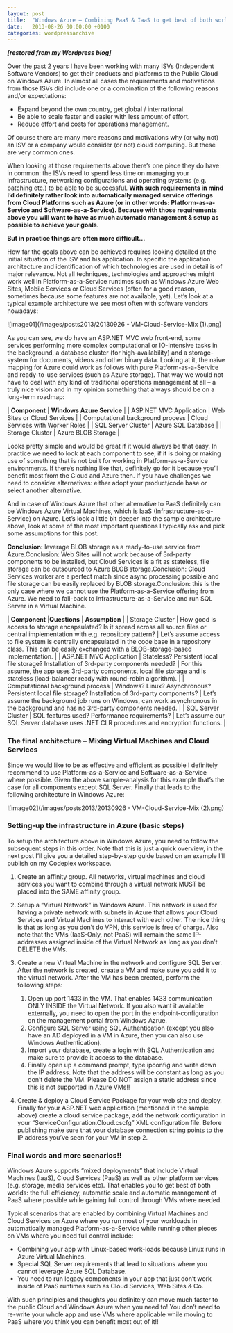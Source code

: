 ```yaml
---
layout: post
title:  "Windows Azure – Combining PaaS & IaaS to get best of both worlds in your Architecture"
date:   2013-08-26 00:00:00 +0100
categories: wordpressarchive
---
```


***[restored from my Wordpress blog]***

Over the past 2 years I have been working with many ISVs (Independent Software Vendors) to get their products and platforms to the Public Cloud on Windows Azure. In almost all cases the requirements and motivations from those ISVs did include one or a combination of the following reasons and/or expectations:

- Expand beyond the own country, get global / international.
- Be able to scale faster and easier with less amount of effort.
- Reduce effort and costs for operations management.

Of course there are many more reasons and motivations why (or why not) an ISV or a company would consider (or not) cloud computing. But these are very common ones.

When looking at those requirements above there’s one piece they do have in common: the ISVs need to spend less time on managing your infrastructure, networking configurations and operating systems (e.g. patching etc.) to be able to be successful. **With such requirements in mind I’d definitely rather look into automatically managed service offerings from Cloud Platforms such as Azure (or in other words: Platform-as-a-Service and Software-as-a-Service). Because with those requirements above you will want to have as much automatic management & setup as possible to achieve your goals.**

**But in practice things are often more difficult...**

How far the goals above can be achieved requires looking detailed at the initial situation of the ISV and his application. In specific the application architecture and identification of which technologies are used in detail is of major relevance. Not all techniques, technologies and approaches might work well in Platform-as-a-Service runtimes such as Windows Azure Web Sites, Mobile Services or Cloud Services (often for a good reason, sometimes because some features are not available, yet). Let’s look at a typical example architecture we see most often with software vendors nowadays:

![image01](/images/posts2013/20130926 - VM-Cloud-Service-Mix (1).png)

As you can see, we do have an ASP.NET MVC web front-end, some services performing more complex computational or IO-intensive tasks in the background, a database cluster (for high-availability) and a storage-system for documents, videos and other binary data. Looking at it, the naive mapping for Azure could work as follows with pure Platform-as-a-Service and ready-to-use services (such as Azure storage). That way we would not have to deal with any kind of traditional operations management at all – a truly nice vision and in my opinion something that always should be on a long-term roadmap:

| **Component** | **Windows Azure Service** |
| ASP.NET MVC Application | Web Sites or Cloud Services |
| Computational background process | Cloud Services with Worker Roles |
| SQL Server Cluster | Azure SQL Database |
| Storage Cluster | Azure BLOB Storage |

Looks pretty simple and would be great if it would always be that easy. In practice we need to look at each component to see, if it is doing or making use of something that is not built for working in Platform-as-a-Service environments. If there’s nothing like that, definitely go for it because you’ll benefit most from the Cloud and Azure then. If you have challenges we need to consider alternatives: either adopt your product/code base or select another alternative.

And in case of Windows Azure that other alternative to PaaS definitely can be Windows Azure Virtual Machines, which is IaaS (Infrastructure-as-a-Service) on Azure. Let’s look a little bit deeper into the sample architecture above, look at some of the most important questions I typically ask and pick some assumptions for this post.

**Conclusion:** leverage BLOB storage as a ready-to-use service from Azure.Conclusion: Web Sites will not work because of 3rd-party components to be installed, but Cloud Services is a fit as stateless, file storage can be outsourced to Azure BLOB storage.Conclusion: Cloud Services worker are a perfect match since async processing possible and file storage can be easily replaced by BLOB storage.Conclusion: this is the only case where we cannot use the Platform-as-a-Service offering from Azure. We need to fall-back to Infrastructure-as-a-Service and run SQL Server in a Virtual Machine.

| **Component** |**Questions** | **Assumption** |
| Storage Cluster | How good is access to storage encapsulated? Is it spread across all source files or central implementation with e.g. repository pattern? | Let’s assume access to file system is centrally encapsulated in the code base in a repository class. This can be easily exchanged with a BLOB-storage-based implementation. |
| ASP.NET MVC Application | Stateless? Persistent local file storage? Installation of 3rd-party components needed? | For this assume, the app uses 3rd-party components, local file storage and is stateless (load-balancer ready with round-robin algorithm). |
| Computational background process | Windows? Linux? Asynchronous? Persistent local file storage? Installation of 3rd-party components? | Let’s assume the background job runs on Windows, can work asynchronous in the background and has no 3rd-party components needed. |
| SQL Server Cluster | SQL features used? Performance requirements? | Let’s assume our SQL Server database uses .NET CLR procedures and encryption functions. |

### The final architecture – Mixing Virtual Machines and Cloud Services

Since we would like to be as effective and efficient as possible I definitely recommend to use Platform-as-a-Service and Software-as-a-Service where possible. Given the above sample-analysis for this example that’s the case for all components except SQL Server. Finally that leads to the following architecture in Windows Azure:

![image02](/images/posts2013/20130926 - VM-Cloud-Service-Mix (2).png)

### Setting-up the infrastructure in Azure (basic steps)

To setup the architecture above in Windows Azure, you need to follow the subsequent steps in this order. Note that this is just a quick overview, in the next post I’ll give you a detailed step-by-step guide based on an example I’ll publish on my Codeplex workspace.

1. Create an affinity group.
   All networks, virtual machines and cloud services you want to combine through a virtual network MUST be placed into the SAME affinity group.

2. Setup a “Virtual Network” in Windows Azure.
   This network is used for having a private network with subnets in Azure that allows your Cloud Services and Virtual Machines to interact with each other. The nice thing is that as long as you don’t do VPN, this service is free of charge. Also note that the VMs (IaaS-Only, not PaaS) will remain the same IP-addresses assigned inside of the Virtual Network as long as you don’t DELETE the VMs.

3. Create a new Virtual Machine in the network and configure SQL Server.
   After the network is created, create a VM and make sure you add it to the virtual network. After the VM has been created, perform the following steps:
   1. Open up port 1433 in the VM. That enables 1433 communication ONLY INSIDE the Virtual Network. If you also want it available externally, you need to open the port in the endpoint-configuration on the management portal from Windows Azrue.
   2. Configure SQL Server using SQL Authentication (except you also have an AD deployed in a VM in Azure, then you can also use Windows Authentication).
   3. Import your database, create a login with SQL Authentication and make sure to provide it access to the database.
   4. Finally open up a command prompt, type ipconfig and write down the IP address. Note that the address will be constant as long as you don’t delete the VM. Please DO NOT assign a static address since this is not supported in Azure VMs!!

4. Create & deploy a Cloud Service Package for your web site and deploy.
   Finally for your ASP.NET web application (mentioned in the sample above) create a cloud service package, add the network configuration in your “ServiceConfiguration.Cloud.cscfg” XML configuration file. Before publishing make sure that your database connection string points to the IP address you’ve seen for your VM in step 2.

### Final words and more scenarios!!

Windows Azure supports “mixed deployments” that include Virtual Machines (IaaS), Cloud Services (PaaS) as well as other platform services (e.g. storage, media services etc). That enables you to get best of both worlds: the full efficiency, automatic scale and automatic management of PaaS where possible while gaining full control through VMs where needed.

Typical scenarios that are enabled by combining Virtual Machines and Cloud Services on Azure where you run most of your workloads in automatically managed Platform-as-a-Service while running other pieces on VMs where you need full control include:

- Combining your app with Linux-based work-loads because Linux runs in Azure Virtual Machines.
- Special SQL Server requirements that lead to situations where you cannot leverage Azure SQL Database.
- You need to run legacy components in your app that just don’t work inside of PaaS runtimes such as Cloud Services, Web Sites & Co.

With such principles and thoughts you definitely can move much faster to the public Cloud and Windows Azure when you need to! You don’t need to re-write your whole app and use VMs where applicable while moving to PaaS where you think you can benefit most out of it!!

